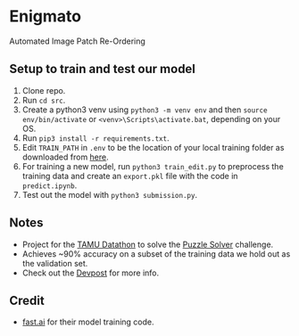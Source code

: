 # Enigmato

Automated Image Patch Re-Ordering

## Setup to train and test our model
1. Clone repo.
2. Run `cd src`.
2. Create a python3 venv using `python3 -m venv env` and then `source env/bin/activate` or `<venv>\Scripts\activate.bat`, depending on your OS.
3. Run `pip3 install -r requirements.txt`.
4. Edit `TRAIN_PATH` in `.env` to be the location of your local training folder as downloaded from [here](https://drive.google.com/file/d/1tQTwXA3Z_ISTAZPScEz8baUYqgafRtpQ/view?usp=sharing).
5. For training a new model, run `python3 train_edit.py` to preprocess the training data and create an `export.pkl` file with the code in `predict.ipynb`.
6. Test out the model with `python3 submission.py`.

## Notes
- Project for the [TAMU Datathon](https://tamudatathon.com/) to solve the [Puzzle Solver](https://tamudatathon.com/challenges/docs/td_challenge) challenge.
- Achieves ~90% accuracy on a subset of the training data we hold out as the validation set.
- Check out the [Devpost](https://devpost.com/software/enigmato) for more info.

## Credit
- [fast.ai](https://www.fast.ai/) for their model training code.
